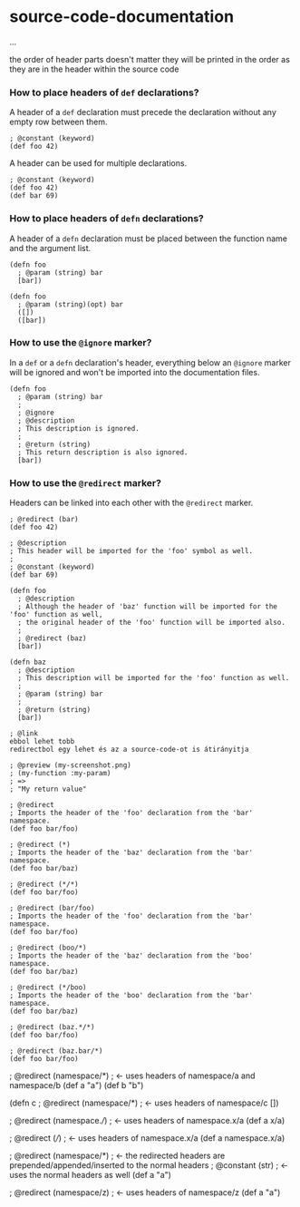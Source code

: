 
# source-code-documentation
...


the order of header parts doesn't matter
they will be printed in the order as they are in the header within the source code






### How to place headers of `def` declarations?

A header of a `def` declaration must precede the declaration without any empty row between them.

```
; @constant (keyword)
(def foo 42)
```

A header can be used for multiple declarations.

```
; @constant (keyword)
(def foo 42)
(def bar 69)
```

### How to place headers of `defn` declarations?

A header of a `defn` declaration must be placed between the function name and the argument list.

```
(defn foo
  ; @param (string) bar
  [bar])
```

```
(defn foo
  ; @param (string)(opt) bar
  ([])
  ([bar])
```

### How to use the `@ignore` marker?

In a `def` or a `defn` declaration's header, everything below an `@ignore` marker will be ignored
and won't be imported into the documentation files.

```
(defn foo
  ; @param (string) bar
  ;
  ; @ignore
  ; @description
  ; This description is ignored.
  ;
  ; @return (string)
  ; This return description is also ignored.
  [bar])
```

### How to use the `@redirect` marker?

Headers can be linked into each other with the `@redirect` marker.

```
; @redirect (bar)
(def foo 42)

; @description
; This header will be imported for the 'foo' symbol as well.
;
; @constant (keyword)
(def bar 69)
```

```
(defn foo
  ; @description
  ; Although the header of 'baz' function will be imported for the 'foo' function as well,
  ; the original header of the 'foo' function will be imported also.
  ;
  ; @redirect (baz)
  [bar])

(defn baz
  ; @description
  ; This description will be imported for the 'foo' function as well.
  ;
  ; @param (string) bar
  ;
  ; @return (string)
  [bar])  
```



```
; @link
ebbol lehet tobb
redirectbol egy lehet és az a source-code-ot is átirányitja
```


```
; @preview (my-screenshot.png)
; (my-function :my-param)
; =>
; "My return value"
```





```
; @redirect
; Imports the header of the 'foo' declaration from the 'bar' namespace.
(def foo bar/foo)
```

```
; @redirect (*)
; Imports the header of the 'baz' declaration from the 'bar' namespace.
(def foo bar/baz)
```

```
; @redirect (*/*)
(def foo bar/foo)
```

```
; @redirect (bar/foo)
; Imports the header of the 'foo' declaration from the 'bar' namespace.
(def foo bar/foo)
```

```
; @redirect (boo/*)
; Imports the header of the 'baz' declaration from the 'boo' namespace.
(def foo bar/baz)
```

```
; @redirect (*/boo)
; Imports the header of the 'boo' declaration from the 'bar' namespace.
(def foo bar/baz)
```

```
; @redirect (baz.*/*)
(def foo bar/foo)
```

```
; @redirect (baz.bar/*)
(def foo bar/foo)
```



; @redirect (namespace/*)  ; <- uses headers of namespace/a and namespace/b
(def a "a")
(def b "b")

(defn c
  ; @redirect (namespace/*)  ; <- uses headers of namespace/c
  [])

; @redirect (namespace.*/*) ; <- uses headers of namespace.x/a
(def a x/a)

; @redirect (*/*) ; <- uses headers of namespace.x/a
(def a namespace.x/a)

; @redirect (namespace/*) ; <- the redirected headers are prepended/appended/inserted to the normal headers
; @constant (str)         ; <- uses the normal headers as well
(def a "a")

; @redirect (namespace/z)  ; <- uses headers of namespace/z
(def a "a")
